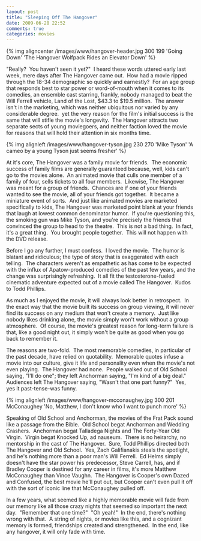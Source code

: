 ```yaml
---
layout: post
title: "Sleeping Off The Hangover"
date: 2009-06-28 22:52
comments: true
categories: movies
---
```

{% img aligncenter /images/www/hangover-header.jpg 300 199 'Going Down' 'The Hangover Wolfpack Rides an Elevator Down' %}

"Really?  You haven't seen it yet?"  I heard these words uttered early last week, mere days after The Hangover came out.  How had a movie ripped through the 18-34 demographic so quickly and earnestly?  For an age group that responds best to star power or word-of-mouth when it comes to its comedies, an ensemble cast starring, frankly, nobody managed to beat the Will Ferrell vehicle, Land of the Lost, $43.3 to $19.5 million.  The answer isn't in the marketing, which was neither ubiquitous nor varied by any considerable degree.  yet the very reason for the film's initial success is the same that will stifle the movie's longevity.  The Hangover attracts two separate sects of young moviegoers, and neither faction loved the movie for reasons that will hold their attention in six months time.

<!-- more -->

{% img alignleft /images/www/hangover-tyson.jpg 230 270 'Mike Tyson' 'A cameo by a young Tyson just seems fresher' %}

At it's core, The Hangover was a family movie for friends.  The economic success of family films are generally guaranteed because, well, kids can't go to the movies alone.  An animated movie that culls one member of a family of four, sells tickets to all four members.  Likewise, The Hangover was meant for a group of friends.  Chances are if one of your friends wanted to see the movie, all of your friends got together.  It became a miniature event of sorts.  And just like animated movies are marketed specifically to kids, The Hangover was marketed point blank at your friends that laugh at lowest common denominator humor.  If you're questioning this, the smoking gun was Mike Tyson, and you're precisely the friends that convinced the group to head to the theatre.  This is not a bad thing.  In fact, it's a great thing.  You brought people together.  This will not happen with the DVD release.

Before I go any further, I must confess.  I loved the movie.  The humor is blatant and ridiculous; the type of story that is exaggerated with each telling.  The characters weren't as empathetic as has come to be expected with the influx of Apatow-produced comedies of the past few years, and the change was surprisingly refreshing.  It all fit the testosterone-fueled cinematic adventure expected out of a movie called The Hangover.  Kudos to Todd Phillips.

As much as I enjoyed the movie, it will always look better in retrospect.  In the exact way that the movie built its success on group viewing, it will never find its success on any medium that won't create a memory.  Just like nobody likes drinking alone, the movie simply won't work without a group atmosphere.  Of course, the movie's greatest reason for long-term failure is that, like a good night out, it simply won't be quite as good when you go back to remember it.

The reasons are two-fold.  The most memorable comedies, in particular of the past decade, have relied on quotability.  Memorable quotes infuse a movie into our culture, give it life and personality even when the movie's not even playing.  The Hangover had none.  People walked out of Old School saying, "I'll do one"; they left Anchorman saying, "I'm kind of a big deal."  Audiences left The Hangover saying, "Wasn't that one part funny?"  Yes, yes it past-tense-was funny.

{% img alignleft /images/www/hangover-mcconaughey.jpg 300 201 McConaughey 'No, Matthew, I don't know who I want to punch more' %}

Speaking of Old School and Anchorman, the movies of the Frat Pack sound like a passage from the Bible.  Old School begat Anchorman and Wedding Crashers.  Anchorman begat Talladega Nights and The Forty-Year Old Virgin.  Virgin begat Knocked Up, ad nauseum.  There is no heirarchy, no mentorship in the cast of The Hangover.  Sure, Todd Phillips directed both The Hangover and Old School.  Yes, Zach Galifianakis steals the spotlight, and he's nothing more than a poor man's Will Ferrell.  Ed Helms simply doesn't have the star power his predecessor, Steve Carrell, has, and if Bradley Cooper is destined for any career in films, it's more Matthew McConaughey than Vince Vaughn.  The Hangover is Cooper's own Dazed and Confused, the best movie he'll put out, but Cooper can't even pull it off with the sort of iconic line that McConaughey pulled off.

In a few years, what seemed like a highly memorable movie will fade from our memory like all those crazy nights that seemed so important the next day.  "Remember that one time?"  "Oh yeah!"  In the end, there's nothing wrong with that.  A string of nights, or movies like this, and a cognizant memory is formed, friendships created and strengthened.  In the end, like any hangover, it will only fade with time.